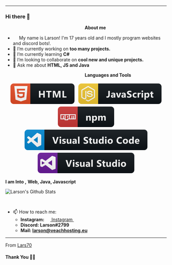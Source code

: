 ***********************************
### Hi there 👋

<!--
**Lars70/Lars70** is a ✨ _special_ ✨ repository because its `README.md` (this file) appears on your GitHub profile.-->
&nbsp;&nbsp;&nbsp;&nbsp;&nbsp;&nbsp;&nbsp;&nbsp;&nbsp;&nbsp;&nbsp;&nbsp;&nbsp;&nbsp;&nbsp;&nbsp;&nbsp;&nbsp;&nbsp;&nbsp;&nbsp;&nbsp;&nbsp;&nbsp;&nbsp;&nbsp;&nbsp;&nbsp;&nbsp;&nbsp;&nbsp;&nbsp;&nbsp;&nbsp;&nbsp;&nbsp;&nbsp;&nbsp;&nbsp;&nbsp;&nbsp;&nbsp;&nbsp;&nbsp;&nbsp;&nbsp;&nbsp;&nbsp;&nbsp;&nbsp;&nbsp;&nbsp;&nbsp;&nbsp;&nbsp;&nbsp;&nbsp;&nbsp;&nbsp;&nbsp;&nbsp;&nbsp;&nbsp;<b>About me</b> <br>
- <img src ="https://s3.amazonaws.com/pix.iemoji.com/images/emoji/apple/ios-12/256/boy-light-skin-tone.png" height= 15px width = 15px> My name is Larson! I'm 17 years old and I mostly program websites and discord bots!.
- 🔭 I’m currently working on **too many projects.**
- 🌱 I’m currently learning **C#**
- 👯 I’m looking to collaborate on **cool new and unique projects.**
- 💬 Ask me about **HTML, JS and Java**

&nbsp;&nbsp;&nbsp;&nbsp;&nbsp;&nbsp;&nbsp;&nbsp;&nbsp;&nbsp;&nbsp;&nbsp;&nbsp;&nbsp;&nbsp;&nbsp;&nbsp;&nbsp;&nbsp;&nbsp;&nbsp;&nbsp;&nbsp;&nbsp;&nbsp;&nbsp;&nbsp;&nbsp;&nbsp;&nbsp;&nbsp;&nbsp;&nbsp;&nbsp;&nbsp;&nbsp;&nbsp;&nbsp;&nbsp;&nbsp;&nbsp;&nbsp;&nbsp;&nbsp;&nbsp;&nbsp;&nbsp;&nbsp;&nbsp;&nbsp;&nbsp;&nbsp;&nbsp;&nbsp;&nbsp;&nbsp;&nbsp;&nbsp;&nbsp;&nbsp;&nbsp;&nbsp;&nbsp;<b>Languages and Tools</b> <br>

<p align="center">
 <img src="https://github.com/Lars70/Lars70/blob/master/Assets/html.svg" alt="html" style="vertical-align:top; margin:4px">
 <img src="https://github.com/Lars70/Lars70/blob/master/Assets/javascript.svg" alt="javascript" style="vertical-align:top; margin:4px">
 <img src="https://github.com/Lars70/Lars70/blob/master/Assets/npm.svg" alt="npm" style="vertical-align:top; margin:4px">
 <img src="https://github.com/Lars70/Lars70/blob/master/Assets/visualstudio_code.svg" alt="vscode" style="vertical-align:top; margin:4px">
 <img src="https://github.com/Lars70/Lars70/blob/master/Assets/visualstudio.svg" alt="vs" style="vertical-align:top; margin:4px">

</p>


**I am Into ,**
**Web, Java, Javascript**
<br />


![Larson's Github Stats](https://github-readme-stats.vercel.app/api?username=Lars70&show_icons=true&title_color=ffffff&icon_color=000000&text_color=363636&bg_color=8f8f8f)

<br /> 

- 📫 How to reach me:<br>
  - **Instagram:** <a href = "https://www.instagram.com/Larson560"><img src = "https://image.flaticon.com/icons/svg/174/174855.svg" height= 15px width = 15px> Instagram </a>&nbsp;&nbsp;
  - **Discord: Larson#2799**
  - **Mail: larson@veachhosting.eu**

*************

From [Lars70](https://github.com/Lars70)

#### Thank You 🙏🏼
